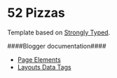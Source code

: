 52 Pizzas
========

Template based on [Strongly Typed](http://html5up.net/strongly-typed/).

####Blogger documentation####
* [Page Elements](https://support.google.com/blogger/answer/46888)
* [Layouts Data Tags](https://support.google.com/blogger/answer/47270)

